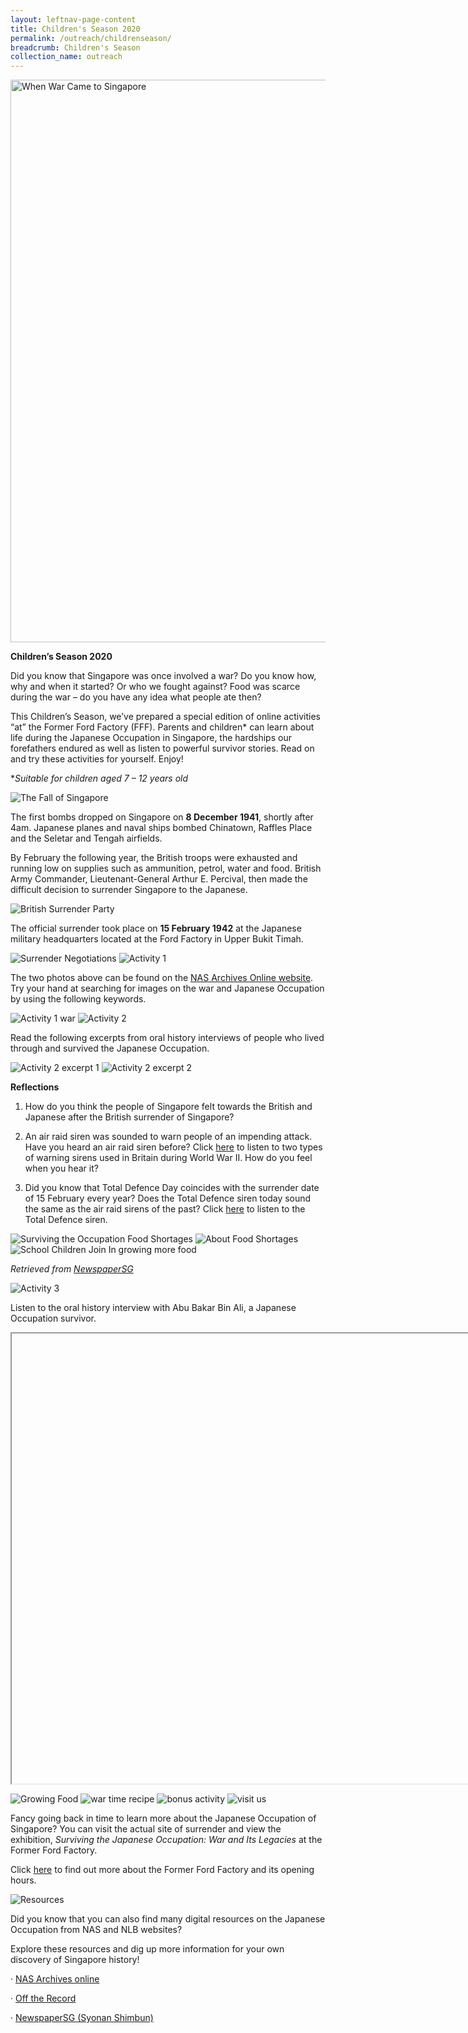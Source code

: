 ```yaml
---
layout: leftnav-page-content
title: Children's Season 2020
permalink: /outreach/childrenseason/
breadcrumb: Children's Season
collection_name: outreach
---
```


<img src="/images/children/1605677377788.png" alt="When War Came to Singapore" style="width:900px;"/>

**Children’s Season 2020**

Did you know that Singapore was once involved a war? Do you know how, why and when it started? Or who we fought against? Food was scarce during the war – do you have any idea what people ate then?

This Children’s Season, we’ve prepared a special edition of online activities “at” the Former Ford Factory (FFF). Parents and children* can learn about life during the Japanese Occupation in Singapore, the hardships our forefathers endured as well as listen to powerful survivor stories. Read on and try these activities for yourself. Enjoy! 

**Suitable for children aged 7 – 12 years old*

<img src="/images/children/1605677473466.png" alt="The Fall of Singapore"/>

The first bombs dropped on Singapore on **8 December 1941**, shortly after 4am. Japanese planes and naval ships bombed Chinatown, Raffles Place and the Seletar and Tengah airfields. 

By February the following year, the British troops were exhausted and running low on supplies such as ammunition, petrol, water and food. British Army Commander, Lieutenant-General Arthur E. Percival, then made the difficult decision to surrender Singapore to the Japanese.

<img src="/images/children/1605721085172.png" alt="British Surrender Party"/>

The official surrender took place on **15 February 1942** at the Japanese military headquarters located at the Ford Factory in Upper Bukit Timah. 

<img src="/images/children/1605721158973.png" alt="Surrender Negotiations"/>

<img src="/images/children/1605677553475.png" alt="Activity 1"/>

The two photos above can be found on the [NAS Archives Online website](https://www.nas.gov.sg/archivesonline/photographs/). Try your hand at searching for images on the war and Japanese Occupation by using the following keywords.

<img src="/images/children/1605677588907.png" alt="Activity 1 war"/>

<img src="/images/children/1605677643560.png" alt="Activity 2"/>

Read the following excerpts from oral history interviews of people who lived through and survived the Japanese Occupation.

<img src="/images/children/1605677688030.png" alt="Activity 2 excerpt 1"/>

<img src="/images/children/1605677721677.png" alt="Activity 2 excerpt 2"/>



**Reflections**

1. How do you think the people of Singapore felt towards the British and Japanese after the British surrender of Singapore? 

2. An air raid siren was sounded to warn people of an impending attack. Have you heard an air raid siren before? Click [here](https://youtu.be/UkjZmjzvpBo) to listen to two types of warning sirens used in Britain during World War II. How do you feel when you hear it? 

3. Did you know that Total Defence Day coincides with the surrender date of 15 February every year? Does the Total Defence siren today sound the same as the air raid sirens of the past? Click [here](https://www.scdf.gov.sg/home/civil-defence-shelter/public-warning-system) to listen to the Total Defence siren. 

<img src="/images/children/1605721797229.png" alt="Surviving the Occupation Food Shortages"/>

<img src="/images/children/1605718568519.png" alt="About Food Shortages"/>

<img src="/images/children/1605721916247.png" alt="School Children Join In growing more food"/>

*Retrieved from* [*NewspaperSG*](http://eresources.nlb.gov.sg/newspapers/Digitised/Article/syonantimes19440414-1.2.20)

<img src="/images/children/1605722059723.png" alt="Activity 3"/>

Listen to the oral history interview with Abu Bakar Bin Ali, a Japanese Occupation survivor.  

 <div class="bp-youtube">
<iframe width="1280" height="720" src="https://

www.youtube.com/embed/eKzsqr37imw" frameborder="0" allow="accelerometer; autoplay; clipboard-write; encrypted-media; gyroscope; picture-in-picture" allowfullscreen></iframe> </div>

<img src="/images/children/1605718640116.png" alt="Growing Food"/>

<img src="/images/children/1605722171435.png" alt="war time recipe"/>

 <img src="/images/children/1605722242661.png" alt="bonus activity"/>

<img src="/images/children/1605722302377.png" alt="visit us"/>

Fancy going back in time to learn more about the Japanese Occupation of Singapore? You can visit the actual site of surrender and view the exhibition, *Surviving the Japanese Occupation: War and Its Legacies* at the Former Ford Factory.  

Click [here](https://corporate.nas.gov.sg/former-ford-factory/overview/) to find out more about the Former Ford Factory and its opening hours. 

 <img src="/images/children/1605722361305.png" alt="Resources"/>

Did you know that you can also find many digital resources on the Japanese Occupation from NAS and NLB websites? 

Explore these resources and dig up more information for your own discovery of Singapore history!

·       [NAS Archives online](https://www.nas.gov.sg/archivesonline/)

·       [Off the Record](https://corporate.nas.gov.sg/media/)

·       [NewspaperSG (Syonan Shimbun)](https://eresources.nlb.gov.sg/newspapers/BrowseNewspaper?nid=syonantimes&tvw=DG)

 

 

 